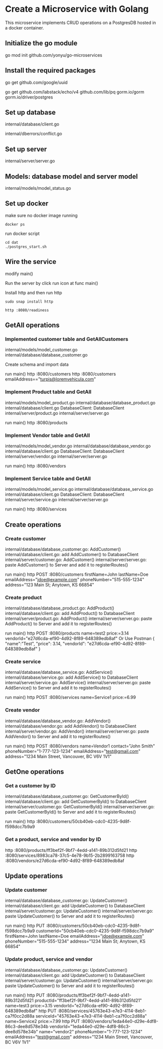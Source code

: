 # Create a Microservice with Golang
This microservice implements CRUD operations on a PostgresDB hosted in
a docker container.

## Initialize the go module

go mod init github.com/yonyu/go-microservices

## Install the required packages

go get github.com/google/uuid

go get github.com/labstack/echo/v4 github.com/lib/pq gorm.io/gorm gorm.io/driver/postgres

## Set up database

internal/database/client.go

internal/dberrors/conflict.go

## Set up server

internal/server/server.go

## Models: database model and server model

internal/models/model_status.go

## Set up docker

make sure no docker image running

    docker ps

run docker script

    cd dat
    ./postgres_start.sh

## Wire the service

modify main()

Run the server by click run icon at func main()

Install http and then run http

    sudo snap install http

    http :8080/readiness

## GetAll operations

### Implemented customer table and GetAllCustomers

internal/models/model_customer.go
internal/database/database_customer.go

Create schema and import data

run main()
http :8080/customers
http :8080/customers emailAddress=="turpis@loremvehicula.com"

### Implement Product table and GetAll

internal/models/model_product.go
internal/database/database_product.go
internal/database/client.go DatabaseClient: DatabaseClient
internal/server/product.go
internal/server/server.go

run main()
http :8080/products

### Implement Vendor table and GetAll
internal/models/model_vendor.go
internal/database/database_vendor.go
internal/database/client.go DatabaseClient: DatabaseClient
internal/server/vendor.go
internal/server/server.go

run main()
http :8080/vendors

### Implement Service table and GetAll
internal/models/model_service.go
internal/database/database_service.go
internal/database/client.go DatabaseClient: DatabaseClient
internal/server/service.go
internal/server/server.go 

run main()
http :8080/services

## Create operations

### Create customer

internal/database/database_customer.go: AddCustomer()
internal/database/client.go: add AddCustomer() to DatabaseClient
internal/server/customer.go: AddCustomer()
internal/server/server.go: paste AddCustomer() to Server and  add it to registerRoutes()

run main()
http POST :8080/customers firstName=John lastName=Doe emailAddress="jdoe@example.com" phoneNumber="515-555-1234" address="123 Main St; Anytown, KS 66854"

### Create product

internal/database/database_product.go: AddProduct()
internal/database/client.go: add AddProduct() to DatabaseClient
internal/server/product.go: AddProduct()
internal/server/server.go: paste AddProduct() to Server and  add it to registerRoutes()

run main()
http POST :8080/products name=test2 price:=3.14 vendorId="e27d6cda-ef90-4d92-8f89-648389edb8af"
Or Use Postman
{
    "name":"Test",
    "price": 3.14,
    "vendorId": "e27d6cda-ef90-4d92-8f89-648389edb8af"
}

### Create service

internal/database/database_service.go: AddService()
internal/database/service.go: add AddService() to DatabaseClient
internal/server/service.go: AddService()
internal/server/server.go: paste AddService() to Server and  add it to registerRoutes()

run main()
http POST :8080/services name=Service1 price:=6.99

### Create vendor

internal/database/database_vendor.go: AddVendor()
internal/database/vendor.go: add AddVendor() to DatabaseClient
internal/server/vendor.go: AddVendor()
internal/server/server.go: paste AddVendor() to Server and  add it to registerRoutes()

run main()
http POST :8080/vendors name=Vendor1 contact="John Smith" phoneNumber="1-777-123-1234" emailAddress="test@gmail.com" address="1234 Main Street, Vancouver, BC V6V 1V1"

## GetOne operations

### Get a customer by ID

internal/database/database_customer.go: GetCustomerById()
internal/database/client.go: add GetCustomerById() to DatabaseClient
internal/server/customer.go: GetCustomerById()
internal/server/server.go: paste GetCustomerById() to Server and  add it to registerRoutes()

run main()
http :8080/customers/50cb40eb-cdc0-4235-9d8f-f598dcc7b9a9


### Get a product, service and vendor by ID

http :8080/products/ff3bef2f-9bf7-4edd-a141-89b312d5fd21
http :8080/services/8983ca78-37c5-4e78-9b15-2b2899163758
http :8080/vendors/e27d6cda-ef90-4d92-8f89-648389edb8af

## Update operations

### Update customer

internal/database/database_customer.go: UpdateCustomer()
internal/database/client.go: add UpdateCustomer() to DatabaseClient
internal/server/customer.go: UpdateCustomer()
internal/server/server.go: paste UpdateCustomer() to Server and add it to registerRoutes()

run main()
http PUT :8080/customers/50cb40eb-cdc0-4235-9d8f-f598dcc7b9a9 customerId="50cb40eb-cdc0-4235-9d8f-f598dcc7b9a9" firstName=John lastName=Doe emailAddress="jdoe@example.com" phoneNumber="515-555-1234" address="1234 Main St; Anytown, KS 66854"


### Update product, service and vendor

internal/database/database_customer.go: UpdateCustomer()
internal/database/client.go: add UpdateCustomer() to DatabaseClient
internal/server/customer.go: UpdateCustomer()
internal/server/server.go: paste UpdateCustomer() to Server and add it to registerRoutes()

run main()
http PUT :8080/products/ff3bef2f-9bf7-4edd-a141-89b312d5fd21 productId="ff3bef2f-9bf7-4edd-a141-89b312d5fd21" name=test3 price:=3.15 vendorId="e27d6cda-ef90-4d92-8f89-648389edb8af"
http PUT :8080/services/45763e43-e7e3-4114-8eb1-ca7f0cc2d88a serviceId="45763e43-e7e3-4114-8eb1-ca7f0cc2d88a" name=Service2 price:=7.99
http PUT :8080/vendors/1eda44e0-d29e-4df8-86c3-dee8d578e34b vendorId="1eda44e0-d29e-4df8-86c3-dee8d578e34b" name="vendor2" phoneNumber="1-777-123-1234" emailAddress="test@gmail.com" address="1234 Main Street, Vancouver, BC V6V 1V1"